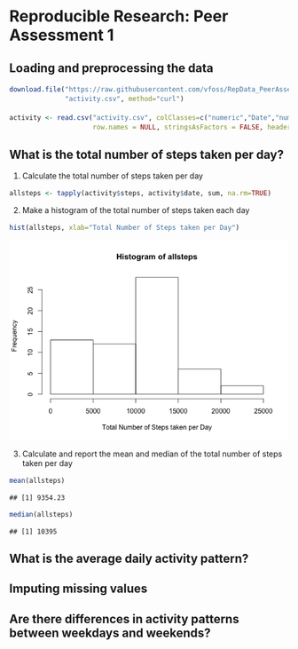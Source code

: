 # Reproducible Research: Peer Assessment 1


## Loading and preprocessing the data


```r
download.file("https://raw.githubusercontent.com/vfoss/RepData_PeerAssessment1/master/activity.csv", 
              "activity.csv", method="curl")

activity <- read.csv("activity.csv", colClasses=c("numeric","Date","numeric"),
                     row.names = NULL, stringsAsFactors = FALSE, header=TRUE)
```

## What is the total number of steps taken per day?

1. Calculate the total number of steps taken per day

```r
allsteps <- tapply(activity$steps, activity$date, sum, na.rm=TRUE)
```

2. Make a histogram of the total number of steps taken each day

```r
hist(allsteps, xlab="Total Number of Steps taken per Day")
```

![](PA1_template_files/figure-html/unnamed-chunk-3-1.png) 

3. Calculate and report the mean and median of the total number of steps taken per day

```r
mean(allsteps)
```

```
## [1] 9354.23
```


```r
median(allsteps)
```

```
## [1] 10395
```

## What is the average daily activity pattern?



## Imputing missing values



## Are there differences in activity patterns between weekdays and weekends?

